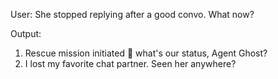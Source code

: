 User: She stopped replying after a good convo. What now?

Output:
1) Rescue mission initiated 👀 what's our status, Agent Ghost?
2) I lost my favorite chat partner. Seen her anywhere? 